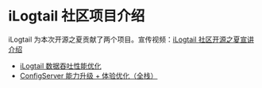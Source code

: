 # iLogtail 社区项目介绍

iLogtail 为本次开源之夏贡献了两个项目。宣传视频：[iLogtail 社区开源之夏宣讲介绍](https://www.bilibili.com/video/BV1JH4y1V7FS/?vd_source=b01dd5670462ce34eca76313ec727f4d)

* [iLogtail 数据吞吐性能优化](ilogtail-io.md)
* [ConfigServer 能力升级 + 体验优化（全栈）](config-server.md)
